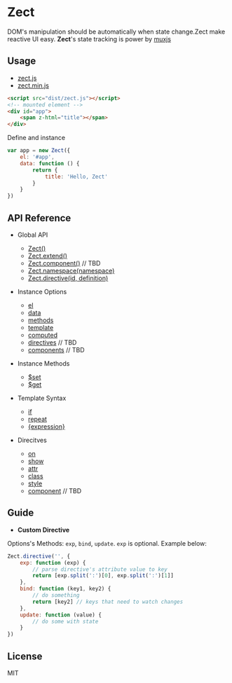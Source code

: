 Zect
====

DOM's manipulation should be automatically when state change.Zect make reactive UI easy.
**Zect**'s state tracking is power by [muxjs](https://github.com/switer/muxjs)

## Usage
- [zect.js](https://raw.githubusercontent.com/switer/zect/master/dist/zect.js)
- [zect.min.js](https://raw.githubusercontent.com/switer/zect/master/dist/zect.min.js)

```html
<script src="dist/zect.js"></script>
<!-- mounted element -->
<div id="app">
    <span z-html="title"></span>
</div>
```
Define and instance

```js
var app = new Zect({
    el: '#app',
    data: function () {
        return {
            title: 'Hello, Zect'
        }
    }
})
```

## API Reference
- Global API
    * [Zect()]()
    * [Zect.extend()]()
    * [Zect.component()]() // TBD
    * [Zect.namespace(namespace)]()
    * [Zect.directive(id, definition)]()

- Instance Options
    * [el]()
    * [data]()
    * [methods]()
    * [template]()
    * [computed]()
    * [directives]() // TBD
    * [components]() // TBD

- Instance Methods
    * [$set]()
    * [$get]()

- Template Syntax
    * [if]()
    * [repeat]()
    * [{expression}]()

- Direcitves
    * [on]()
    * [show]()
    * [attr]()
    * [class]()
    * [style]()
    * [component]() // TBD


## Guide
- **Custom Directive**

Options's Methods: `exp`, `bind`, `update`. `exp` is optional. Example below:

```js
Zect.directive('', {
    exp: function (exp) {
        // parse directive's attribute value to key
        return [exp.split(':')[0], exp.split(':')[1]]
    },
    bind: function (key1, key2) {
        // do something
        return [key2] // keys that need to watch changes
    },
    update: function (value) {
        // do some with state
    }
})
```

## License

MIT
